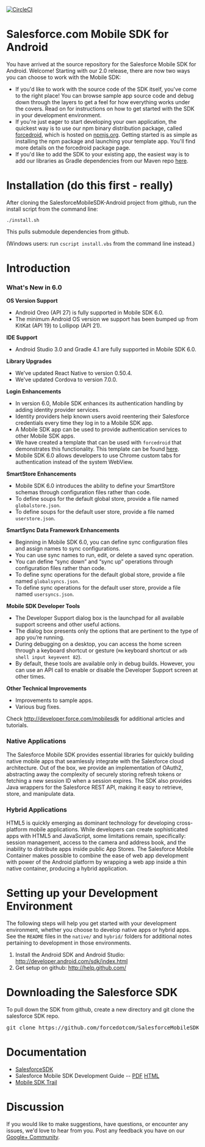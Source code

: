 
[![CircleCI](https://circleci.com/gh/forcedotcom/SalesforceMobileSDK-Android/tree/dev.svg?style=svg)](https://circleci.com/gh/forcedotcom/SalesforceMobileSDK-Android/tree/dev)

# Salesforce.com Mobile SDK for Android

You have arrived at the source repository for the Salesforce Mobile SDK for Android. Welcome! Starting with our 2.0 release, there are now two ways you can choose to work with the Mobile SDK:

- If you'd like to work with the source code of the SDK itself, you've come to the right place! You can browse sample app source code and debug down through the layers to get a feel for how everything works under the covers. Read on for instructions on how to get started with the SDK in your development environment.
- If you're just eager to start developing your own application, the quickest way is to use our npm binary distribution package, called [forcedroid](https://npmjs.org/package/forcedroid), which is hosted on [npmjs.org](https://npmjs.org/). Getting started is as simple as installing the npm package and launching your template app. You'll find more details on the forcedroid package page.
- If you'd like to add the SDK to your existing app, the easiest way is to add our libraries as Gradle dependencies from our Maven repo [here](https://bintray.com/forcedotcom/salesforcemobilesdk).

Installation (do this first - really)
==

After cloning the SalesforceMobileSDK-Android project from github, run the install script from the command line:

`./install.sh`

This pulls submodule dependencies from github.

(Windows users: run `cscript install.vbs` from the command line instead.)

Introduction
==

### What's New in 6.0

**OS Version Support**
- Android Oreo (API 27) is fully supported in Mobile SDK 6.0.
- The minimum Android OS version we support has been bumped up from KitKat (API 19) to Lollipop (API 21).

**IDE Support**
- Android Studio 3.0 and Gradle 4.1 are fully supported in Mobile SDK 6.0.

**Library Upgrades**
- We've updated React Native to version 0.50.4.
- We've updated Cordova to version 7.0.0.

**Login Enhancements**
- In version 6.0, Mobile SDK enhances its authentication handling by adding identity provider services.
- Identity providers help known users avoid reentering their Salesforce credentials every time they log in to a Mobile SDK app.
- A Mobile SDK app can be used to provide authentication services to other Mobile SDK apps.
- We have created a template that can be used with `forcedroid` that demonstrates this functionality. This template can be found [here](https://github.com/forcedotcom/SalesforceMobileSDK-AuthTemplates).
- Mobile SDK 6.0 allows developers to use Chrome custom tabs for authentication instead of the system WebView.

**SmartStore Enhancements**
- Mobile SDK 6.0 introduces the ability to define your SmartStore schemas through configuration files rather than code.
- To define soups for the default global store, provide a file named `globalstore.json`.
- To define soups for the default user store, provide a file named `userstore.json`.

**SmartSync Data Framework Enhancements**
- Beginning in Mobile SDK 6.0, you can define sync configuration files and assign names to sync configurations.
- You can use sync names to run, edit, or delete a saved sync operation.
- You can define “sync down” and “sync up” operations through configuration files rather than code.
- To define sync operations for the default global store, provide a file named `globalsyncs.json`.
- To define sync operations for the default user store, provide a file named `usersyncs.json`.

**Mobile SDK Developer Tools**
- The Developer Support dialog box is the launchpad for all available support screens and other useful actions.
- The dialog box presents only the options that are pertinent to the type of app you’re running.
- During debugging on a desktop, you can access the home screen through a keyboard shortcut or gesture (`⌘m` keyboard shortcut or `adb shell input keyevent 82`).
- By default, these tools are available only in debug builds. However, you can use an API call to enable or disable the Developer Support screen at other times.

**Other Technical Improvements**
- Improvements to sample apps.
- Various bug fixes.

Check http://developer.force.com/mobilesdk for additional articles and tutorials.

### Native Applications
The Salesforce Mobile SDK provides essential libraries for quickly building native mobile apps that seamlessly integrate with the Salesforce cloud architecture.  Out of the box, we provide an implementation of OAuth2, abstracting away the complexity of securely storing refresh tokens or fetching a new session ID when a session expires. The SDK also provides Java wrappers for the Salesforce REST API, making it easy to retrieve, store, and manipulate data.

### Hybrid Applications
HTML5 is quickly emerging as dominant technology for developing cross-platform mobile applications. While developers can create sophisticated apps with HTML5 and JavaScript, some limitations remain, specifically: session management, access to the camera and address book, and the inability to distribute apps inside public App Stores. The Salesforce Mobile Container makes possible to combine the ease of web app development with power of the Android platform by wrapping a web app inside a thin native container, producing a hybrid application.

Setting up your Development Environment
==

The following steps will help you get started with your development environment, whether you choose to develop native apps or hybrid apps. See the `README` files in the `native/` and `hybrid/` folders for additional notes pertaining to development in those environments.

1. Install the Android SDK and Android Studio: http://developer.android.com/sdk/index.html
2. Get setup on github: http://help.github.com/

Downloading the Salesforce SDK
==

To pull down the SDK from github, create a new directory and git clone the salesforce SDK repo.
<pre>
git clone https://github.com/forcedotcom/SalesforceMobileSDK-Android.git
</pre>

Documentation
==

* [SalesforceSDK](http://forcedotcom.github.com/SalesforceMobileSDK-Android/index.html)
* Salesforce Mobile SDK Development Guide -- [PDF](https://github.com/forcedotcom/SalesforceMobileSDK-Shared/blob/master/doc/mobile_sdk.pdf) [HTML](https://developer.salesforce.com/docs/atlas.en-us.mobile_sdk.meta/mobile_sdk/preface_intro.htm)
* [Mobile SDK Trail](https://trailhead.salesforce.com/trails/mobile_sdk_intro)

Discussion
==

If you would like to make suggestions, have questions, or encounter any issues, we'd love to hear from you.  Post any feedback you have on our [Google+ Community](https://plus.google.com/communities/114225252149514546445).
